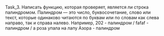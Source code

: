 Task_3. Написать функцию, которая проверяет, является ли строка палиндромом.
        Палиндром — это число, буквосочетание, слово или текст, которые одинаково читаются по буквам или по словам как слева направо, так и справа налево.
        Например, 202 - палиндром / fafaf - палиндром / а роза упала на лапу Азора - палиндром 